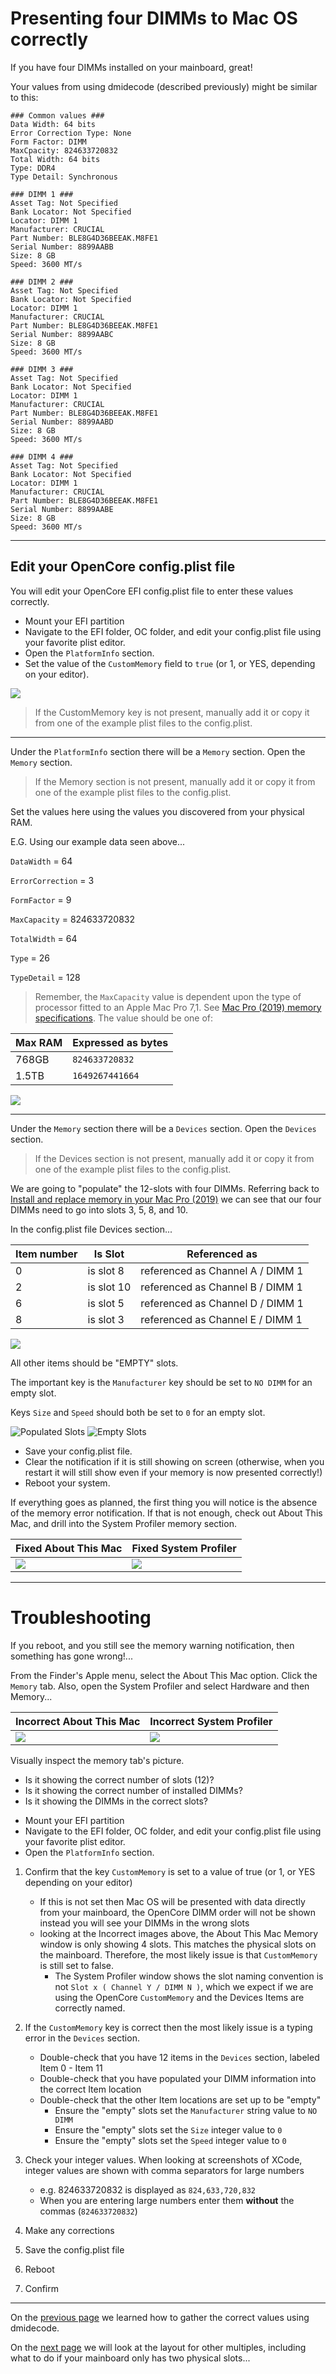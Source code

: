 # Presenting four DIMMs to Mac OS correctly

If you have four DIMMs installed on your mainboard, great! 

Your values from using dmidecode (described previously) might be similar to this:

```
### Common values ###
Data Width: 64 bits
Error Correction Type: None
Form Factor: DIMM
MaxCpacity: 824633720832
Total Width: 64 bits
Type: DDR4
Type Detail: Synchronous

### DIMM 1 ###
Asset Tag: Not Specified
Bank Locator: Not Specified
Locator: DIMM 1
Manufacturer: CRUCIAL
Part Number: BLE8G4D36BEEAK.M8FE1
Serial Number: 8899AABB
Size: 8 GB
Speed: 3600 MT/s

### DIMM 2 ###
Asset Tag: Not Specified
Bank Locator: Not Specified
Locator: DIMM 1
Manufacturer: CRUCIAL
Part Number: BLE8G4D36BEEAK.M8FE1
Serial Number: 8899AABC
Size: 8 GB
Speed: 3600 MT/s

### DIMM 3 ###
Asset Tag: Not Specified
Bank Locator: Not Specified
Locator: DIMM 1
Manufacturer: CRUCIAL
Part Number: BLE8G4D36BEEAK.M8FE1
Serial Number: 8899AABD
Size: 8 GB
Speed: 3600 MT/s

### DIMM 4 ###
Asset Tag: Not Specified
Bank Locator: Not Specified
Locator: DIMM 1
Manufacturer: CRUCIAL
Part Number: BLE8G4D36BEEAK.M8FE1
Serial Number: 8899AABE
Size: 8 GB
Speed: 3600 MT/s
```

---

## Edit your OpenCore config.plist file

You will edit your OpenCore EFI config.plist file to enter these values correctly.

* Mount your EFI partition
* Navigate to the EFI folder, OC folder, and edit your config.plist file using your favorite plist editor.
* Open the `PlatformInfo` section.
* Set the value of the `CustomMemory` field to `true` (or 1, or YES, depending on your editor).

![](../images/post-install/memory-md/memory-platforminfo-custommemory.png)

> If the CustomMemory key is not present, manually add it or copy it from one of the example plist files to the config.plist.

---

Under the `PlatformInfo` section there will be a `Memory` section. Open the `Memory` section.

> If the Memory section is not present, manually add it or copy it from one of the example plist files to the config.plist.

Set the values here using the values you discovered from your physical RAM.

E.G. Using our example data seen above...

`DataWidth` = 64

`ErrorCorrection` = 3

`FormFactor` = 9

`MaxCapacity` = 824633720832

`TotalWidth` = 64

`Type` = 26

`TypeDetail` = 128

> Remember, the `MaxCapacity` value is dependent upon the type of processor fitted to an Apple Mac Pro 7,1. See [Mac Pro (2019) memory specifications](https://support.apple.com/en-gb/HT210405). The value should be one of:

| Max RAM | Expressed as bytes |
|---------|--------------------|
| 768GB | `824633720832` |
| 1.5TB | `1649267441664` |

![](../images/post-install/memory-md/memory-platforminfo-memory.png)

---

Under the `Memory` section there will be a `Devices` section. Open the `Devices` section.

> If the Devices section is not present, manually add it or copy it from one of the example plist files to the config.plist.

We are going to "populate" the 12-slots with four DIMMs. Referring back to [Install and replace memory in your Mac Pro (2019)](https://support.apple.com/en-gb/HT210103?cid=macOS_UI_Memory_article_HT210103) we can see that our four DIMMs need to go into slots 3, 5, 8, and 10.

In the config.plist file Devices section...

| Item number | Is Slot | Referenced as |
|-------------|---------|---------------|
| 0 | is slot 8 | referenced as Channel A / DIMM 1 |
| 2 | is slot 10 | referenced as Channel B / DIMM 1 |
| 6 | is slot 5 | referenced as Channel D / DIMM 1 |
| 8 | is slot 3 | referenced as Channel E / DIMM 1 |

![](../images/post-install/memory-md/memory-platforminfo-memory-devices-populated.png)

All other items should be "EMPTY" slots.

The important key is the `Manufacturer` key should be set to `NO DIMM` for an empty slot. 

Keys `Size` and `Speed` should both be set to `0` for an empty slot.

![Populated Slots](../images/post-install/memory-md/memory-platforminfo-memory-devices-empty-1.png)
![Empty Slots](../images/post-install/memory-md/memory-platforminfo-memory-devices-empty-2.png)

- Save your config.plist file.
- Clear the notification if it is still showing on screen (otherwise, when you restart it will still show even if your memory is now presented correctly!)
- Reboot your system.
 
If everything goes as planned, the first thing you will notice is the absence of the memory error notification. If that is not enough, check out About This Mac, and drill into the System Profiler memory section.

| Fixed About This Mac | Fixed System Profiler |
| :--- | :--- |
| ![](../images/post-install/memory-md/memory-fixed-aboutthismac.png) | ![](../images/post-install/memory-md/memory-fixed-system-profiler.png) | 

---

# Troubleshooting

If you reboot, and you still see the memory warning notification, then something has gone wrong!...

From the Finder's Apple menu, select the About This Mac option.
Click the `Memory` tab. Also, open the System Profiler and select Hardware and then Memory...

| Incorrect About This Mac | Incorrect System Profiler |
| :--- | :--- |
| ![](../images/post-install/memory-md/memory-error-aboutthismac-4.png) | ![](../images/post-install/memory-md/memory-system-profiler-4.png) | 



Visually inspect the memory tab's picture.
- Is it showing the correct number of slots (12)?
- Is it showing the correct number of installed DIMMs?
- Is it showing the DIMMs in the correct slots?

* Mount your EFI partition
* Navigate to the EFI folder, OC folder, and edit your config.plist file using your favorite plist editor.
* Open the `PlatformInfo` section.

1. Confirm that the key `CustomMemory` is set to a value of true (or 1, or YES depending on your editor)
   - If this is not set then Mac OS will be presented with data directly from your mainboard, the OpenCore DIMM order will not be shown instead you will see your DIMMs in the wrong slots
   - looking at the Incorrect images above, the About This Mac Memory window is only showing 4 slots. This matches the physical slots on the mainboard. Therefore, the most likely issue is that `CustomMemory` is still set to false.
     - The System Profiler window shows the slot naming convention is not `Slot x ( Channel Y / DIMM N )`, which we expect if we are using the OpenCore `CustomMemory` and the Devices Items are correctly named.

2. If the `CustomMemory` key is correct then the most likely issue is a typing error in the `Devices` section.
   - Double-check that you have 12 items in the `Devices` section, labeled Item 0 - Item 11
   - Double-check that you have populated your DIMM information into the correct Item location
   - Double-check that the other Item locations are set up to be "empty"
     - Ensure the "empty" slots set the `Manufacturer` string value to `NO DIMM`
     - Ensure the "empty" slots set the `Size` integer value to `0`
     - Ensure the "empty" slots set the `Speed` integer value to `0`

3. Check your integer values. When looking at screenshots of XCode, integer values are shown with comma separators for large numbers
   - e.g. 824633720832 is displayed as `824,633,720,832`
   - When you are entering large numbers enter them **without** the commas (`824633720832`)

4. Make any corrections
5. Save the config.plist file
6. Reboot
7. Confirm


---

On the [previous page](memory-gathering-data.md) we learned how to gather the correct values using dmidecode.

On the [next page](memory-presenting-other-multiples.md) we will look at the layout for other multiples, including what to do if your mainboard only has two physical slots...
